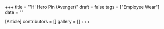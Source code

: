 +++
title = "'H' Hero Pin (Avenger)"
draft = false
tags = ["Employee Wear"]
date = ""

[Article]
contributors = []
gallery = []
+++
